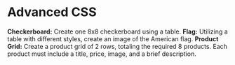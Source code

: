 # Advanced CSS
**Checkerboard:** Create one 8x8 checkerboard using a table. 
**Flag:** Utilizing a table with different styles, create an image of the American flag. 
**Product Grid:** Create a product grid of 2 rows, totaling the required 8 products. Each product must include a title, price, image, and a brief description.
